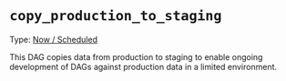 # `copy_production_to_staging`

Type: [Now / Scheduled](https://docs.calitp.org/data-infra/airflow/dags-maintenance.html)

This DAG copies data from production to staging to enable ongoing development of DAGs against production data in a limited environment.
